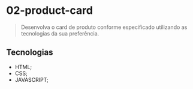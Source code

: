 # 02-product-card
> Desenvolva o card de produto conforme especificado utilizando as tecnologias da sua preferência.

## Tecnologias
- HTML;
- CSS;
- JAVASCRIPT;
